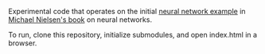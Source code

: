 Experimental code that operates on the initial [neural network example](https://github.com/mnielsen/neural-networks-and-deep-learning/blob/master/src/network.py) in [Michael Nielsen's book](http://neuralnetworksanddeeplearning.com/) on neural networks.

To run, clone this repository, initialize submodules, and open index.html in a browser.
